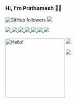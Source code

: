 <!--
**pratt3000/pratt3000** is a ✨ _special_ ✨ repository because its `README.md` (this file) appears on your GitHub profile.
-->

### Hi, I'm Prathamesh 👋🏾   
![GitHub followers](https://img.shields.io/github/followers/pratt3000?label=Follow&style=social)
![](https://komarev.com/ghpvc/?username=your-github-pratt3000&color=blueviolet)
<div>
  <a href="https://github.com/pratt3000">
  <img src="https://img.shields.io/badge/c++%20-%2300599C.svg?&style=for-the-badge&logo=c%2B%2B&ogoColor=white"/>
  </a>
  <a href="https://github.com/pratt3000">
  <img src="https://img.shields.io/badge/python%20-%2314354C.svg?&style=for-the-badge&logo=python&logoColor=white"/>
  </a>
  <a href="https://github.com/pratt3000">
  <img src="https://img.shields.io/badge/TensorFlow%20-%23FF6F00.svg?&style=for-the-badge&logo=TensorFlow&logoColor=white" />
  </a>
  <a href="https://github.com/prajwalpatankar">
  <img src="https://img.shields.io/badge/PyTorch%20-%23EE4C2C.svg?&style=for-the-badge&logo=PyTorch&logoColor=white" />
  </a>
  <a href="https://github.com/pratt3000">
  <img src="https://img.shields.io/badge/mysql-%2300f.svg?&style=for-the-badge&logo=mysql&logoColor=white"/>
  </a>
  <a href="https://github.com/pratt3000">
  <img src="https://img.shields.io/badge/html5%20-%23E34F26.svg?&style=for-the-badge&logo=html5&logoColor=white"/>
  </a>
  <a href="https://github.com/pratt3000">
  <img src="https://img.shields.io/badge/git%20-%23F05033.svg?&style=for-the-badge&logo=git&logoColor=white"/>
  </a>
</div>
<br>
<div>
  <img align = "left" src="https://raw.githubusercontent.com/pratt3000/pratt3000/master/sher.gif"  width="185" height="185" alt="Hello!">
    <a href="https://github.com/pratt3000">
      <img align="left" src="https://github-readme-stats.vercel.app/api/top-langs/?username=pratt3000&theme=dracula&langs_count=8&layout=compact" />
    </a>  
  <br>
</div>

<br>

<div>
  <a href="https://github.com/pratt3000">
    <img align="center" src="https://github-readme-stats.vercel.app/api?username=pratt3000&show_icons=true&theme=dracula&count_private=false" />
  </a>
</div>
